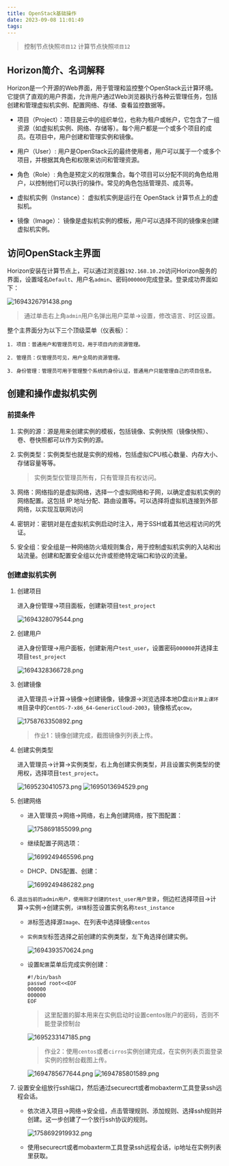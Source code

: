 ```yaml
---
title: OpenStack基础操作
date: 2023-09-08 11:01:49 
tags:
---
```


>控制节点快照`项目12`
>计算节点快照`项目12`

## Horizon简介、名词解释

Horizon是一个开源的Web界面，用于管理和监控整个OpenStack云计算环境。它提供了直观的用户界面，允许用户通过Web浏览器执行各种云管理任务，包括创建和管理虚拟机实例、配置网络、存储、查看监控数据等。

* 项目（Project）：项目是云中的组织单位，也称为租户或帐户，它包含了一组资源（如虚拟机实例、网络、存储等）。每个用户都是一个或多个项目的成员。在项目中，用户创建和管理实例和镜像。

* 用户（User）:  用户是OpenStack云的最终使用者，用户可以属于一个或多个项目，并根据其角色和权限来访问和管理资源。

* 角色（Role）: 角色是预定义的权限集合。每个项目可以分配不同的角色给用户，以控制他们可以执行的操作。常见的角色包括管理员、成员等。

* 虚拟机实例（Instance）： 虚拟机实例是运行在 OpenStack 计算节点上的虚拟机。

* 镜像（Image）： 镜像是虚拟机实例的模板，用户可以选择不同的镜像来创建虚拟机实例。

## 访问OpenStack主界面

Horizon安装在计算节点上，可以通过浏览器`192.168.10.20`访问Horizon服务的界面，设置域名`Default`、用户名`admin`、密码`000000`完成登录。登录成功界面如下：

![1694326791438.png](https://lsky.taojie.fun:52222/i/2023/09/10/2023-09-10-1694326793.png)

>通过单击右上角`admin`用户名弹出用户菜单->设置，修改语言、时区设置。

整个主界面分为以下三个顶级菜单（仪表板）：

    1. 项目：普通用户和管理员可见，用于项目内的资源管理。

    2. 管理员：仅管理员可见，用户全局的资源管理。

    3. 身份管理：管理员可用于管理整个系统的身份认证，普通用户只能管理自己的项目信息。

## 创建和操作虚拟机实例

### 前提条件

1. 实例的源：源是用来创建实例的模板，包括镜像、实例快照（镜像快照）、卷、卷快照都可以作为实例的源。

2. 实例类型：实例类型也就是实例的规格，包括虚拟CPU核心数量、内存大小、存储容量等等。

    >实例类型仅管理员所有，只有管理员有权访问。

3. 网络：网络指的是虚拟网络，选择一个虚拟网络和子网，以确定虚拟机实例的网络配置。这包括 IP 地址分配、路由设置等。可以选择将虚拟机连接到外部网络，以实现互联网访问

4. 密钥对：密钥对是在虚拟机实例启动时注入，用于SSH或着其他远程访问的凭证。

5. 安全组：安全组是一种网络防火墙规则集合，用于控制虚拟机实例的入站和出站流量。创建和配置安全组以允许或拒绝特定端口和协议的流量。
  
### 创建虚拟机实例

1. 创建项目

   进入身份管理->项目面板，创建新项目`test_project`

    ![1694328079544.png](https://lsky.taojie.fun:52222/i/2023/09/10/2023-09-10-1694328081.png)

2. 创建用户

    进入身份管理->用户面板，创建新用户`test_user`，设置密码`000000`并选择主项目`test_project`

    <img src="https://lsky.taojie.fun:52222/i/2023/09/10/2023-09-10-1694328368.png" alt="1694328366728.png" title="1694328366728.png" />

3. 创建镜像

    进入管理员->计算->镜像->创建镜像，镜像源->浏览选择本地D盘`云计算上课环境`目录中的`CentOS-7-x86_64-GenericCloud-2003`，镜像格式`qcow`，

    <img src="https://lsky.taojie.fun:52222/i/2025/09/25/2025-09-25-1758763462.png" alt="1758763350892.png" title="1758763350892.png" />

   >作业1：镜像创建完成，截图镜像列列表上传。

4. 创建实例类型

    进入管理员->计算->实例类型，右上角创建实例类型，并且设置实例类型的使用权，选择项目`test_project`。

    <img src="https://lsky.taojie.fun:52222/i/2023/09/21/2023-09-21-1695230412.png" alt="1695230410573.png" title="1695230410573.png" />

    <img src="https://lsky.taojie.fun:52222/i/2023/09/18/2023-09-18-1695013697.png" alt="1695013694529.png" title="1695013694529.png" />

5. 创建网络

    * 进入管理员->网络->网络，右上角创建网络，按下图配置：

        <img src="https://lsky.taojie.fun:52222/i/2025/09/24/2025-09-24-1758691964.png" alt="1758691855099.png" title="1758691855099.png" />

    * 继续配置子网选项：

        <img src="https://lsky.taojie.fun:52222/i/2023/11/06/2023-11-06-1699249465.png" alt="1699249465596.png" title="1699249465596.png" />

    * DHCP、DNS配置、创建：

        <img src="https://lsky.taojie.fun:52222/i/2023/11/06/2023-11-06-1699249486.png" alt="1699249486282.png" title="1699249486282.png" />

6. `退出当前的admin用户，使用刚才创建的test_user用户登录`，侧边栏选择项目->计算->实例->创建实例，`详情`标签设置实例名称`test_instance`

    * `源`标签选择源`Image`、在列表中选择镜像`centos`

    * `实例类型`标签选择之前创建的实例类型，左下角选择创建实例。

        <img src="https://lsky.taojie.fun:52222/i/2023/09/11/2023-09-11-1694393572.png" alt="1694393570624.png" title="1694393570624.png" />

    * 设置`配置`菜单后完成实例创建：

        ```text
        #!/bin/bash
        passwd root<<EOF
        000000
        000000
        EOF
        ```

        >这里配置的脚本用来在实例启动时设置centos账户的密码，否则不能登录控制台

        <img src="https://lsky.taojie.fun:52222/i/2023/09/21/2023-09-21-1695233149.png" alt="1695233147185.png" title="1695233147185.png" />

        >作业2：使用`centos`或者`cirros`实例创建完成，在实例列表页面登录实例的控制台截图上传。

        <img src="https://lsky.taojie.fun:52222/i/2023/09/15/2023-09-15-1694785678.png" alt="1694785677644.png" title="1694785677644.png" />

        <img src="https://lsky.taojie.fun:52222/i/2023/09/15/2023-09-15-1694785802.png" alt="1694785801589.png" title="1694785801589.png" />

7. 设置安全组放行ssh端口，然后通过securecrt或者mobaxterm工具登录ssh远程会话。

    * 依次进入项目->网络->安全组，点击管理规则、添加规则、选择ssh规则并创建。这一步创建了一个放行ssh协议的规则。

        <img src="https://lsky.taojie.fun:52222/i/2025/09/24/2025-09-24-1758693029.png" alt="1758692919932.png" title="1758692919932.png" />

    * 使用securecrt或者mobaxterm工具登录ssh远程会话，ip地址在实例列表里获取。
